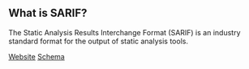 ## What is SARIF?

The Static Analysis Results Interchange Format (SARIF)
is an industry standard format for the output of static analysis tools.

[Website](https://sarifweb.azurewebsites.net/)
[Schema](https://docs.oasis-open.org/sarif/sarif/v2.0/csprd02/schemas/sarif-schema-2.1.0.json)
